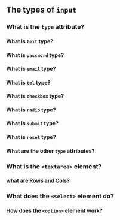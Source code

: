 ## The types of `input`

### What is the `type` attribute?

#### What is `text` type?

#### What is `password` type?

#### What is `email` type?

#### What is `tel` type?

#### What is `checkbox` type?

#### What is `radio` type?

#### What is `submit` type?

#### What is `reset` type?

#### What are the other `type` attributes?

### What is the `<textarea>` element? 

#### what are Rows and Cols?

### What does the `<select>` element do?

#### How does the `<option>` element work?